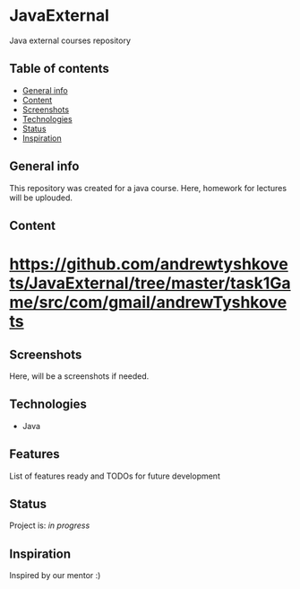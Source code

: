 # JavaExternal
Java external courses repository

## Table of contents
* [General info](#general-info)
* [Content](#Content)
* [Screenshots](#screenshots)
* [Technologies](#technologies)
* [Status](#status)
* [Inspiration](#inspiration)


## General info
This repository was created for a java course. Here, homework for lectures will be uplouded.
## Content
# https://github.com/andrewtyshkovets/JavaExternal/tree/master/task1Game/src/com/gmail/andrewTyshkovets
## Screenshots
Here, will be a screenshots if needed.

## Technologies
* Java

## Features
List of features ready and TODOs for future development


## Status
Project is: _in progress_

## Inspiration
Inspired by our mentor :)
